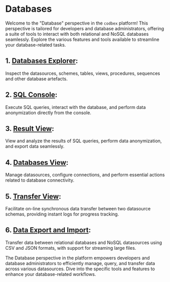 # Databases

Welcome to the "Database" perspective in the `codbex` platform! This perspective is tailored for developers and database administrators, offering a suite of tools to interact with both relational and NoSQL databases seamlessly. Explore the various features and tools available to streamline your database-related tasks.

## 1. [Databases Explorer](explorer.md):

Inspect the datasources, schemes, tables, views, procedures, sequences and other database artefacts.

## 2. [SQL Console](sql.md):

Execute SQL queries, interact with the database, and perform data anonymization directly from the console.

## 3. [Result View](result.md):

View and analyze the results of SQL queries, perform data anonymization, and export data seamlessly.

## 4. [Databases View](databases.md):

Manage datasources, configure connections, and perform essential actions related to database connectivity.

## 5. [Transfer View](transfer.md):

Facilitate on-line synchronous data transfer between two datasource schemas, providing instant logs for progress tracking.

## 6. [Data Export and Import](export-import.md):

Transfer data between relational databases and NoSQL datasources using CSV and JSON formats, with support for streaming large files.

The Database perspective in the platform empowers developers and database administrators to efficiently manage, query, and transfer data across various datasources. Dive into the specific tools and features to enhance your database-related workflows.
